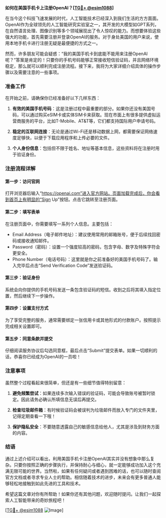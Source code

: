 **如何在美国手机卡上注册OpenAI？[[TG💪+ @esim1088](https://t.me/s/esim1088)]**

在当今这个科技飞速发展的时代，人工智能技术已经深入到我们生活的方方面面。OpenAI作为全球领先的人工智能研究实验室之一，其开发的大模型如GPT系列，在自然语言处理、图像识别等多个领域展现出了令人惊叹的能力。而想要体验这些强大的功能，首先需要注册并登录OpenAI的服务。对于身处美国的用户来说，使用本地手机卡进行注册无疑是最便捷的方式之一。

然而，许多朋友可能会疑惑：“我的美国手机卡到底能不能用来注册OpenAI呢？”答案是肯定的！只要你的手机号码能够正常接收短信验证码，并且网络环境稳定，那么就可以顺利完成注册流程。接下来，我将为大家详细介绍具体的操作步骤以及需要注意的一些事项。

### 准备工作

在开始之前，请确保你已经准备好以下几样东西：

1. **有效的美国手机号码**：这是注册过程中最重要的部分。如果你还没有美国号码，可以通过购买eSIM卡或实体SIM卡来获取。现在市面上有很多提供虚拟运营商服务的平台，比如T-Mobile、AT&T等，它们都支持国际用户申请号码。
   
2. **稳定的互联网连接**：无论是通过Wi-Fi还是移动数据上网，都需要保证网络速度足够快，以便于下载应用程序和上传必要的文件。

3. **个人身份信息**：包括但不限于姓名、地址等基本信息，这些资料将在注册时用于验证身份。

### 注册流程详解

#### 第一步：访问官网
打开浏览器后输入“https://openai.com”进入官方网站。页面加载完成后，你会看到首页上有明显的“Sign Up”按钮。点击它跳转至注册页面。

#### 第二步：填写表单
在注册页面中，你需要填写一系列个人信息。主要包括：
- Email Address（电子邮件地址）：建议使用常用的邮箱账号，便于后续找回密码或接收通知邮件。
- Password（密码）：设置一个强度较高的密码，包含字母、数字及特殊字符会更安全。
- Phone Number（电话号码）：这里就是你之前准备好的美国手机号码了。输入完毕后点击“Send Verification Code”发送验证码。

#### 第三步：验证身份
系统会向你提供的手机号码发送一条包含验证码的短信。收到之后将其填入指定位置，然后继续下一步操作。

#### 第四步：设置支付方式
为了享受完整的服务，通常需要绑定一张信用卡或其他形式的付款账户。按照提示完成相关设置即可。

#### 第五步：同意条款并提交
仔细阅读服务协议后勾选同意框，最后点击“Submit”提交表单。如果一切顺利的话，恭喜你已经成为OpenAI的一员啦！

### 注意事项

虽然整个过程看起来很简单，但还是有一些细节值得特别留意：

1. **避免频繁尝试**：如果连续多次输入错误的验证码，可能会导致账号被暂时锁定。因此请务必确认所填信息无误后再提交。

2. **检查垃圾邮件箱**：有时候验证码会被误判为垃圾邮件而放入专门的文件夹里，记得定期查看一下哦！

3. **保护隐私安全**：不要随意透露自己的敏感信息给他人，尤其是涉及到财务方面的内容。

### 结语

通过上述介绍可以看出，利用美国手机卡注册OpenAI其实并没有想象中那么复杂。只要你按照正确的步骤执行，并保持耐心与细心，就一定能够成功加入这个充满无限可能的世界。当然啦，如果有任何疑问或者遇到困难的话，也可以随时查阅官方文档或者寻求专业人士的帮助。相信随着技术的进步，未来会有更多普通人能够轻松地接触到如此先进的工具和技术。

希望这篇文章对你有所帮助！如果你还有其他问题，欢迎随时提问。让我们一起探索人工智能带来的奇妙旅程吧！

[[TG💪+ @esim1088](https://t.me/s/esim1088) ![Image](https://i.postimg.cc/4NQfJmqS/Snipaste-2025-05-13-00-14-12.png)]